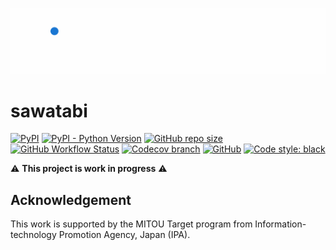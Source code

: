 ![sawatabi-logo](./figs/sawatabi-logo.gif)

# sawatabi

[![PyPI](https://img.shields.io/pypi/v/sawatabi?style=flat-square)](https://pypi.org/project/sawatabi/)
[![PyPI - Python Version](https://img.shields.io/pypi/pyversions/sawatabi?style=flat-square)](https://pypi.org/project/sawatabi/)
[![GitHub repo size](https://img.shields.io/github/repo-size/kotarot/sawatabi?style=flat-square)](https://github.com/kotarot/sawatabi)
[![GitHub Workflow Status](https://img.shields.io/github/workflow/status/kotarot/sawatabi/ci?style=flat-square)](https://github.com/kotarot/sawatabi/actions?query=workflow%3Aci)
[![Codecov branch](https://img.shields.io/codecov/c/gh/kotarot/sawatabi/main?flag=unittests&style=flat-square&token=SKXOS0VKOA)](https://codecov.io/gh/kotarot/sawatabi)
[![GitHub](https://img.shields.io/github/license/kotarot/sawatabi?style=flat-square)](https://github.com/kotarot/sawatabi/blob/main/LICENSE)
[![Code style: black](https://img.shields.io/badge/code%20style-black-000000.svg?style=flat-square)](https://github.com/psf/black)

:warning: **This project is work in progress** :warning:

## Acknowledgement

This work is supported by the MITOU Target program from Information-technology Promotion Agency, Japan (IPA).
